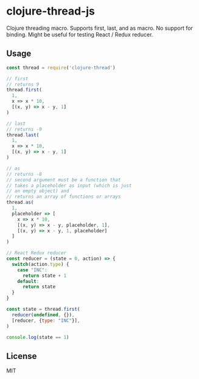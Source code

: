 # clojure-thread-js

Clojure threading macro. Supports first, last, and as macro. No support for binding.
Might be useful for testing React / Redux reducer.

## Usage

```javascript
const thread = require('clojure-thread')

// first
// returns 9
thread.first(
  1,
  x => x * 10,
  [(x, y) => x - y, 1]
)

// last
// returns -9
thread.last(
  1,
  x => x * 10,
  [(x, y) => x - y, 1]
)

// as
// returns -8
// second argument must be a function that
// takes a placeholder as input (which is just
// an empty object) and
// returns an array of functions or arrays
thread.as(
  1,
  placeholder => [
    x => x * 10,
    [(x, y) => x - y, placeholder, 1],
    [(x, y) => x - y, 1, placeholder]
  ]
)

// React Redux reducer
const reducer = (state = 0, action) => {
  switch(action.type) {
    case "INC":
      return state + 1
    default:
      return state
  }  
}

const state = thread.first(
  reducer(undefined, {}),
  [reducer, {type: "INC"}],  
)

console.log(state == 1)
```

## License

MIT
